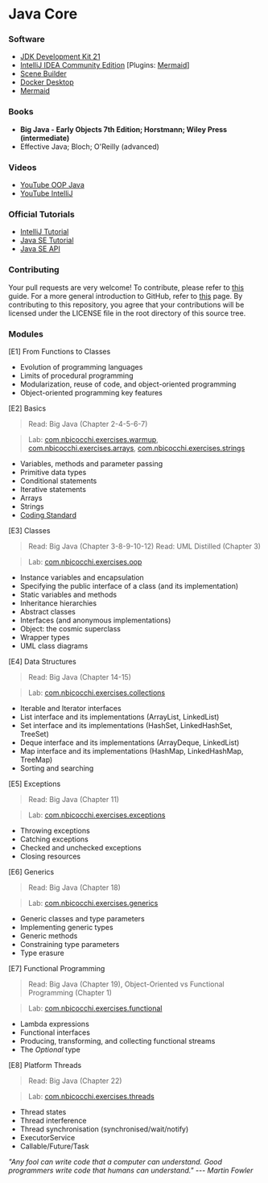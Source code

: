 # Java Core

### Software

* [JDK Development Kit 21](https://www.oracle.com/it/java/technologies/downloads/)
* [IntelliJ IDEA Community Edition](https://www.jetbrains.com/idea/) [Plugins: [Mermaid](https://plugins.jetbrains.com/plugin/20146-mermaid)]
* [Scene Builder](https://gluonhq.com/products/scene-builder/)
* [Docker Desktop](https://www.docker.com/products/docker-desktop/)
* [Mermaid](https://mermaid.js.org/)

### Books
* **Big Java - Early Objects 7th Edition; Horstmann; Wiley Press (intermediate)**
* Effective Java; Bloch; O'Reilly (advanced)

### Videos
* [YouTube OOP Java](https://www.youtube.com/watch?v=y3H3xwI0prM&list=PLhlcRDRHVUzTruZmXalUSJAK26pouP8ST)
* [YouTube IntelliJ](https://www.youtube.com/c/intellijidea/videos)

### Official Tutorials
* [IntelliJ Tutorial](https://www.jetbrains.com/idea/resources/)
* [Java SE Tutorial](https://dev.java/)
* [Java SE API](https://docs.oracle.com/en/java/javase/21/docs/api/index.html)

### Contributing
Your pull requests are very welcome! To contribute, please refer to [this](https://docs.github.com/en/pull-requests/collaborating-with-pull-requests/proposing-changes-to-your-work-with-pull-requests/creating-a-pull-request) guide. For a more general introduction to GitHub, refer to [this](https://github.com/skills/) page. By contributing to this repository, you agree that your contributions will be licensed under the LICENSE file in the root directory of this source tree.

### Modules
[E1] From Functions to Classes

* Evolution of programming languages
* Limits of procedural programming
* Modularization, reuse of code, and object-oriented programming
* Object-oriented programming key features

[E2] Basics

> Read: Big Java (Chapter 2-4-5-6-7)

> Lab:
> [com.nbicocchi.exercises.warmup](code/exercises/src/main/java/com/nbicocchi/exercises/warmup),
> [com.nbicocchi.exercises.arrays](code/exercises/src/main/java/com/nbicocchi/exercises/arrays),
> [com.nbicocchi.exercises.strings](code/exercises/src/main/java/com/nbicocchi/exercises/strings) 

* Variables, methods and parameter passing
* Primitive data types
* Conditional statements
* Iterative statements
* Arrays
* Strings
* [Coding Standard](books/Java-Coding-Standard.pdf)

[E3] Classes

> Read: Big Java (Chapter 3-8-9-10-12)
> Read: UML Distilled (Chapter 3)

> Lab: [com.nbicocchi.exercises.oop](code/exercises/src/main/java/com/nbicocchi/exercises/oop)

* Instance variables and encapsulation
* Specifying the public interface of a class (and its implementation)
* Static variables and methods
* Inheritance hierarchies
* Abstract classes
* Interfaces (and anonymous implementations)
* Object: the cosmic superclass
* Wrapper types
* UML class diagrams 

[E4] Data Structures

> Read: Big Java (Chapter 14-15)

> Lab: [com.nbicocchi.exercises.collections](code/exercises/src/main/java/com/nbicocchi/exercises/collections)

* Iterable and Iterator interfaces
* List interface and its implementations (ArrayList, LinkedList)
* Set interface and its implementations (HashSet, LinkedHashSet, TreeSet)
* Deque interface and its implementations (ArrayDeque, LinkedList)
* Map interface and its implementations (HashMap, LinkedHashMap, TreeMap)
* Sorting and searching

[E5] Exceptions

> Read: Big Java (Chapter 11)

> Lab: [com.nbicocchi.exercises.exceptions](code/exercises/src/main/java/com/nbicocchi/exercises/exceptions)

* Throwing exceptions
* Catching exceptions
* Checked and unchecked exceptions
* Closing resources

[E6] Generics

> Read: Big Java (Chapter 18)

> Lab: [com.nbicocchi.exercises.generics](code/exercises/src/main/java/com/nbicocchi/exercises/generics)

* Generic classes and type parameters
* Implementing generic types
* Generic methods
* Constraining type parameters
* Type erasure

[E7] Functional Programming

> Read: Big Java (Chapter 19), 
> Object-Oriented vs Functional Programming (Chapter 1)

> Lab: [com.nbicocchi.exercises.functional](code/exercises/src/main/java/com/nbicocchi/exercises/functional)

* Lambda expressions
* Functional interfaces
* Producing, transforming, and collecting functional streams
* The *Optional* type

[E8] Platform Threads

> Read: Big Java (Chapter 22)

> Lab: [com.nbicocchi.exercises.threads](code/exercises/src/main/java/com/nbicocchi/exercises/threads)

* Thread states
* Thread interference
* Thread synchronisation (synchronised/wait/notify)
* ExecutorService
* Callable/Future/Task

*"Any fool can write code that a computer can understand. Good programmers write code that humans can understand." --- Martin Fowler*
